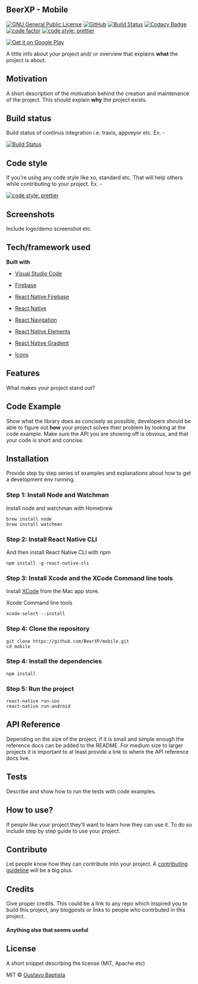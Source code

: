 ## BeerXP - Mobile

[![GNU General Public License](https://img.shields.io/badge/license-GPL%20v3-orange.svg?style=flat-square)](https://github.com/BeerXP/mobile/blob/master/LICENSE)
[![GitHub](https://img.shields.io/github/release/user/repository.svg?style=flat-square)](https://github.com/BeerXP/mobile/releases)
[![Build Status](https://travis-ci.com/BeerXP/mobile.svg?branch=master)](https://travis-ci.com/BeerXP/mobile)
[![Codacy Badge](https://api.codacy.com/project/badge/Grade/d74c426e21f44e74bbf0afaed84d253d)](https://www.codacy.com/app/BeerXP/mobile?utm_source=github.com&utm_medium=referral&utm_content=BeerXP/mobile&utm_campaign=Badge_Grade)
[![code factor](https://www.codefactor.io/repository/github/beerxp/mobile/badge?style=flat-square)](https://www.codefactor.io/repository/github/beerxp/mobile/badge?style=flat-square)
[![code style: prettier](https://img.shields.io/badge/code_style-prettier-ff69b4.svg?style=flat-square)](https://github.com/prettier/prettier)

<a href='https://play.google.com/store/apps/details?id=com.thebeerxp.android&pcampaignid=MKT-Other-global-all-co-prtnr-py-PartBadge-Mar2515-1'><img alt='Get it on Google Play' src='https://play.google.com/intl/en_us/badges/images/generic/en_badge_web_generic.png'/></a>

A little info about your project and/ or overview that explains **what** the project is about.

## Motivation

A short description of the motivation behind the creation and maintenance of the project. This should explain **why** the project exists.

## Build status

Build status of continus integration i.e. travis, appveyor etc. Ex. -

[![Build Status](https://travis-ci.com/BeerXP/mobile.svg?branch=master)](https://travis-ci.com/BeerXP/mobile)

## Code style

If you're using any code style like xo, standard etc. That will help others while contributing to your project. Ex. -

[![code style: prettier](https://img.shields.io/badge/code_style-prettier-ff69b4.svg?style=flat-square)](https://github.com/prettier/prettier)

## Screenshots

Include logo/demo screenshot etc.

## Tech/framework used

<b>Built with</b>

  - [Visual Studio Code](https://code.visualstudio.com/)

  - [Firebase](https://firebase.google.com/docs/)

  - [React Native Firebase](https://rnfirebase.io/)

  - [React Native](https://facebook.github.io/react-native/)

  - [React Navigation](https://reactnavigation.org/en/)

  - [React Native Elements](https://github.com/react-native-training/react-native-elements)

  - [React Native Gradient](https://github.com/react-native-community/react-native-linear-gradient)

  - [Icons](https://oblador.github.io/react-native-vector-icons/)

## Features

What makes your project stand out?

## Code Example

Show what the library does as concisely as possible, developers should be able to figure out **how** your project solves their problem by looking at the code example. Make sure the API you are showing off is obvious, and that your code is short and concise.

## Installation

Provide step by step series of examples and explanations about how to get a development env running.

### <b>Step 1: Install Node and Watchman</b>

Install node and watchman with Homebrew

```
brew install node
brew install watchman
```

### <b>Step 2: Install React Native CLI</b>

And then install React Native CLI with npm

```
npm install -g react-native-cli
```

### <b>Step 3: Install Xcode and the XCode Command line tools</b>

Install [XCode](https://itunes.apple.com/us/app/xcode/id497799835?mt=12) from the Mac app store.

Xcode Command line tools

```
xcode-select --install
```

### <b>Step 4: Clone the repository</b>

```
git clone https://github.com/BeerXP/mobile.git
cd mobile
```

### <b>Step 4: Install the dependencies</b>

```
npm install
```

### <b>Step 5: Run the project</b>

```
react-native run-ios
react-native run-android
```

## API Reference

Depending on the size of the project, if it is small and simple enough the reference docs can be added to the README. For medium size to larger projects it is important to at least provide a link to where the API reference docs live.

## Tests

Describe and show how to run the tests with code examples.

## How to use?

If people like your project they’ll want to learn how they can use it. To do so include step by step guide to use your project.

## Contribute

Let people know how they can contribute into your project. A [contributing guideline](https://github.com/zulip/zulip-electron/blob/master/CONTRIBUTING.md) will be a big plus.

## Credits

Give proper credits. This could be a link to any repo which inspired you to build this project, any blogposts or links to people who contrbuted in this project.

#### Anything else that seems useful

## License

A short snippet describing the license (MIT, Apache etc)

MIT © [Gustavo Baptista]()
